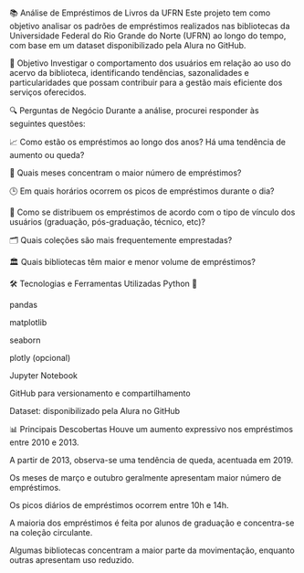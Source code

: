 📚 Análise de Empréstimos de Livros da UFRN
Este projeto tem como objetivo analisar os padrões de empréstimos realizados nas bibliotecas da Universidade Federal do Rio Grande do Norte (UFRN) ao longo do tempo, com base em um dataset disponibilizado pela Alura no GitHub.

🎯 Objetivo
Investigar o comportamento dos usuários em relação ao uso do acervo da biblioteca, identificando tendências, sazonalidades e particularidades que possam contribuir para a gestão mais eficiente dos serviços oferecidos.

🔍 Perguntas de Negócio
Durante a análise, procurei responder às seguintes questões:

📈 Como estão os empréstimos ao longo dos anos? Há uma tendência de aumento ou queda?

📅 Quais meses concentram o maior número de empréstimos?

🕒 Em quais horários ocorrem os picos de empréstimos durante o dia?

👥 Como se distribuem os empréstimos de acordo com o tipo de vínculo dos usuários (graduação, pós-graduação, técnico, etc)?

🗂️ Quais coleções são mais frequentemente emprestadas?

🏛️ Quais bibliotecas têm maior e menor volume de empréstimos?

🛠️ Tecnologias e Ferramentas Utilizadas
Python 🐍

pandas

matplotlib

seaborn

plotly (opcional)

Jupyter Notebook

GitHub para versionamento e compartilhamento

Dataset: disponibilizado pela Alura no GitHub

📊 Principais Descobertas
Houve um aumento expressivo nos empréstimos entre 2010 e 2013.

A partir de 2013, observa-se uma tendência de queda, acentuada em 2019.

Os meses de março e outubro geralmente apresentam maior número de empréstimos.

Os picos diários de empréstimos ocorrem entre 10h e 14h.

A maioria dos empréstimos é feita por alunos de graduação e concentra-se na coleção circulante.

Algumas bibliotecas concentram a maior parte da movimentação, enquanto outras apresentam uso reduzido.
